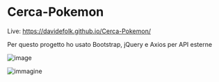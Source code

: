 # Cerca-Pokemon 
Live: https://davidefolk.github.io/Cerca-Pokemon/

Per questo progetto ho usato Bootstrap, jQuery e Axios per API esterne 

![image](https://github.com/DavideFolk/Cerca-Pokemon/assets/107867374/cc1097bf-de23-490a-b6d1-419503c2fa9f)

![immagine](https://github.com/DavideFolk/Cerca-Pokemon/assets/107867374/774b7781-7998-42ed-8189-4395a0ddb92b)



